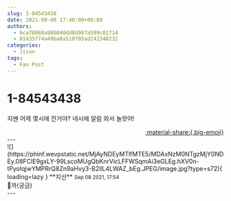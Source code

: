 ```yaml
---
slug: 1-84543438
date: 2021-09-08 17:40:00+09:00
authors:
  - 6ca76860a986040dd8d987a599c81714
  - 01435f74a49ba8a519705ad242348232
categories:
  - Jisun
tags:
  - Fan Post
---
```


# 1-84543438

<div class="post-container" markdown="1">
<div class="content-container md-sidebar__scrollwrap" markdown="1">

지쎈 어제 몇시에 잔거야? 네시에 알람 와서 놀랏어!

</div>
</div>

<div style="text-align: right;" markdown="1">
<a href="https://weverse.io/fromis9/fanpost/1-84543438" style="text-align: right;">:material-share:{.big-emoji}</a>
</div>
---

<div class="comments-container md-sidebar__scrollwrap" markdown="1">
<div class="comment" markdown="1">
<div class='id-container' markdown="1">
![](https://phinf.wevpstatic.net/MjAyNDEyMTlfMTE5/MDAxNzM0NTgzMjY0NDEy.08FClE9gxLY-99LscoMUgQbKnrVicLFFWSqmAi3eGLEg.hXV0n-tPyoIqjwYMPRrQ8Zn9aHvy3-B2llL4LWAZ_bEg.JPEG/image.jpg?type=s72){ loading=lazy }
**<span class="artist">지선</span>** <small>Sep 08 2021, 17:54</small><br>
</div>
<div class='comment-body' markdown="1">
👻까(궁금)
</div>
</div>
</div>
---
